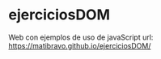 # ejerciciosDOM
Web con ejemplos de uso de javaScript
url: https://matibravo.github.io/ejerciciosDOM/
